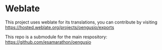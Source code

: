 # Weblate
This project uses weblate for its translations, you can contribute by visiting https://hosted.weblate.org/projects/oengusio/exports

This repo is a submodule for the main respository: https://github.com/esamarathon/oengusio

